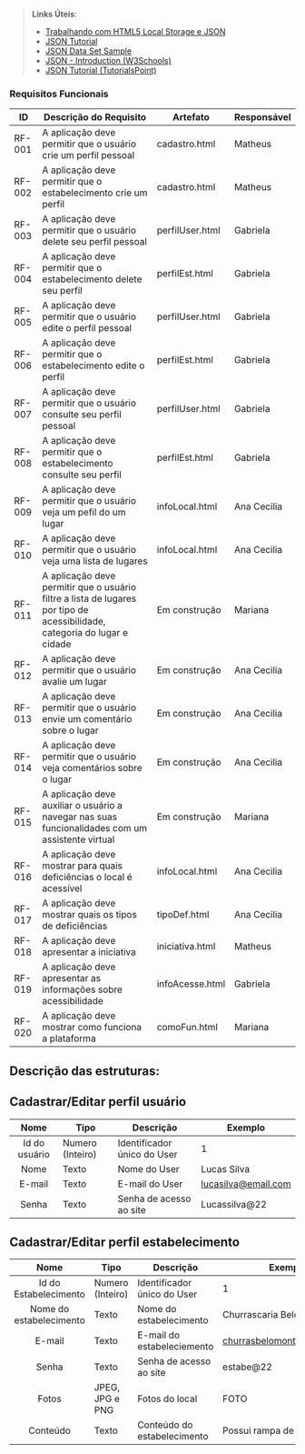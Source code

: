 > **Links Úteis**:
>
> - [Trabalhando com HTML5 Local Storage e JSON](https://www.devmedia.com.br/trabalhando-com-html5-local-storage-e-json/29045)
> - [JSON Tutorial](https://www.w3resource.com/JSON)
> - [JSON Data Set Sample](https://opensource.adobe.com/Spry/samples/data_region/JSONDataSetSample.html)
> - [JSON - Introduction (W3Schools)](https://www.w3schools.com/js/js_json_intro.asp)
> - [JSON Tutorial (TutorialsPoint)](https://www.tutorialspoint.com/json/index.htm)



### Requisitos Funcionais

|ID    | Descrição do Requisito  | Artefato | Responsável |
|------|-----------------------------------------|----| ----|
|RF-001| A aplicação deve permitir que o usuário crie um perfil pessoal | cadastro.html | Matheus |
|RF-002| A aplicação deve permitir que o estabelecimento crie um perfil  | cadastro.html | Matheus |
|RF-003| A aplicação deve permitir que o usuário delete seu perfil pessoal | perfilUser.html | Gabriela |
|RF-004| A aplicação deve permitir que o estabelecimento delete seu perfil | perfilEst.html | Gabriela |
|RF-005| A aplicação deve permitir que o usuário edite o perfil pessoal | perfilUser.html | Gabriela |
|RF-006| A aplicação deve permitir que o estabelecimento edite o perfil | perfilEst.html | Gabriela |
|RF-007| A aplicação deve permitir que o usuário consulte seu perfil pessoal |  perfilUser.html  | Gabriela |
|RF-008| A aplicação deve permitir que o estabelecimento consulte seu perfil  | perfilEst.html | Gabriela |
|RF-009| A aplicação deve permitir que o usuário veja um pefil do um lugar | infoLocal.html | Ana Cecilia|
|RF-010| A aplicação deve permitir que o usuário veja uma lista de lugares | infoLocal.html |Ana Cecilia |
|RF-011| A aplicação deve permitir que o usuário filtre a lista de lugares por tipo de acessibilidade, categoria do lugar e cidade | Em construção | Mariana |
|RF-012| A aplicação deve permitir que o usuário avalie um lugar |  Em construção | Ana Cecilia |
|RF-013| A aplicação deve permitir que o usuário envie um comentário sobre o lugar |  Em construção |Ana Cecilia |
|RF-014| A aplicação deve permitir que o usuário veja comentários sobre o lugar |  Em construção | Ana Cecilia|
|RF-015| A aplicação deve auxiliar o usuário a navegar nas suas funcionalidades com um assistente virtual | Em construção | Mariana |
|RF-016| A aplicação deve mostrar para quais deficiências o local é acessível | infoLocal.html | Ana Cecilia |
|RF-017| A aplicação deve mostrar quais os tipos de deficiências | tipoDef.html | Ana Cecilia|
|RF-018| A aplicação deve apresentar a iniciativa | iniciativa.html | Matheus|
|RF-019| A aplicação deve apresentar as informações sobre acessibilidade| infoAcesse.html | Gabriela|
|RF-020| A aplicação deve mostrar como funciona a plataforma| comoFun.html | Mariana|

## Descrição das estruturas:

## Cadastrar/Editar perfil usuário
|  **Nome**      | **Tipo**          | **Descrição**                             | **Exemplo**                                    |
|:--------------:|-------------------|-------------------------------------------|------------------------------------------------|
| Id do usuário  | Numero (Inteiro)  | Identificador único do User               | 1                                              |
| Nome           | Texto             | Nome do User                              | Lucas Silva                                    |
| E-mail         | Texto             | E-mail do User                            | lucasilva@email.com                            |
| Senha          | Texto             | Senha de acesso ao site                   | Lucassilva@22                                  |

## Cadastrar/Editar perfil estabelecimento
|  **Nome**      | **Tipo**          | **Descrição**                             | **Exemplo**                                    |
|:--------------:|-------------------|-------------------------------------------|------------------------------------------------|
| Id do Estabelecimento | Numero (Inteiro)  | Identificador único do User               | 1                                              |
| Nome do estabelecimento            | Texto             | Nome do estabelecimento                              | Churrascaria BeloMonte
| E-mail         | Texto             | E-mail do estabeleciemento                             | churrasbelomonte@email.com                            |
| Senha          | Texto             | Senha de acesso ao site                   | estabe@22                                  |                    |
| Fotos  | JPEG, JPG e PNG          | Fotos do local |            FOTO                                      |
| Conteúdo  | Texto        | Conteúdo do estabelecimento |          Possui rampa de acesso...                                      |


